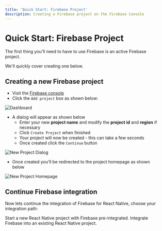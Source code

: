 ```yaml
---
title: 'Quick Start: Firebase Project'
description: Creating a Firebase project on the Firebase Console
---
```


# Quick Start: Firebase Project

The first thing you'll need to have to use Firebase is an active Firebase project.

We'll quickly cover creating one below.

## Creating a new Firebase project

- Visit the [Firebase console](https://firebase.google.com/console?utm_source=invertase&utm_medium=react-native-firebase&utm_campaign=quick-start)
- Click the `Add project` box as shown below:

![Dashboard](https://i.imgur.com/ZsSH1bJ.png)

- A dialog will appear as shown below
  - Enter your new **project name** and modify the **project id** and **region** if necessary
  - Click `Create Project` when finished
  - Your project will now be created - this can take a few seconds
  - Once created click the `Continue` button

![New Project Dialog](https://i.imgur.com/50I2bvj.png)

- Once created you'll be redirected to the project homepage as shown below

![New Project Homepage](https://i.imgur.com/vebPTf1.png)

## Continue Firebase integration

Now lets continue the integration of Firebase for React Native, choose your integration path:

<Grid>
	<Block
		title="Quick Start: New Project"
		to="/quick-start/new-project"
		icon="fiber_new"
		color="#4CAF50"
	>
		Start a new React Native project with Firebase pre-integrated.
  	</Block>
	<Block
		title="Quick Start: Existing Project"
		to="/quick-start/existing-project"
		icon="explicit"
		color="#ffc107"
	>
		Integrate Firebase into an existing React Native project.
  	</Block>
</Grid>
